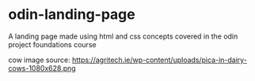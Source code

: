 # odin-landing-page

A landing page made using html and css concepts covered in the odin project foundations course

cow image source: https://agritech.ie/wp-content/uploads/pica-in-dairy-cows-1080x628.png